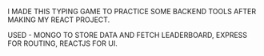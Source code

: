 I MADE THIS TYPING GAME TO PRACTICE SOME BACKEND TOOLS AFTER MAKING MY REACT PROJECT.

USED - MONGO TO STORE DATA AND FETCH LEADERBOARD, EXPRESS FOR ROUTING, REACTJS FOR UI.
